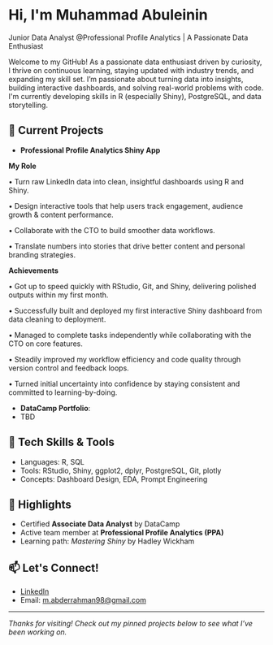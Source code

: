 # Hi, I'm Muhammad Abuleinin
Junior Data Analyst @Professional Profile Analytics
| A Passionate Data Enthusiast

Welcome to my GitHub! 
As a passionate data enthusiast driven by curiosity, I thrive on continuous learning, staying updated with industry trends, and expanding my skill set.
I’m passionate about turning data into insights, building interactive dashboards, and solving real-world problems with code. I'm currently developing 
skills in R (especially Shiny), PostgreSQL, and data storytelling.

## 🚀 Current Projects
- **Professional Profile Analytics Shiny App**

 **My Role**

• Turn raw LinkedIn data into clean, insightful dashboards using R and Shiny.

• Design interactive tools that help users track engagement, audience growth & content performance.

• Collaborate with the CTO to build smoother data workflows.

• Translate numbers into stories that drive better content and personal branding strategies.

**Achievements**

• Got up to speed quickly with RStudio, Git, and Shiny, delivering polished outputs within my first month.

• Successfully built and deployed my first interactive Shiny dashboard from data cleaning to deployment.

• Managed to complete tasks independently while collaborating with the CTO on core features.

• Steadily improved my workflow efficiency and code quality through version control and feedback loops.

• Turned initial uncertainty into confidence by staying consistent and committed to learning-by-doing.
 

- **DataCamp Portfolio**:
- TBD

## 🧠 Tech Skills & Tools
- Languages: R, SQL
- Tools: RStudio, Shiny, ggplot2, dplyr, PostgreSQL, Git, plotly
- Concepts: Dashboard Design, EDA, Prompt Engineering

## 📌 Highlights
- Certified **Associate Data Analyst** by DataCamp
- Active team member at **Professional Profile Analytics (PPA)**
- Learning path: *Mastering Shiny* by Hadley Wickham

## 📫 Let's Connect!
- [LinkedIn](https://www.linkedin.com/in/your-link/)
- Email: m.abderrahman98@gmail.com

---------

*Thanks for visiting! Check out my pinned projects below to see what I’ve been working on.*
